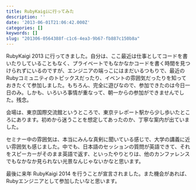 ```yaml
---
title: RubyKaigiに行ってみた
description: ''
date: '2013-06-01T21:06:42.000Z'
categories: []
keywords: []
slug: "201306-0564388f-c1c6-4ea3-9b67-fb887c150b8a"
---
```

RubyKaigi 2013 に行ってきました。自分は、ここ最近は仕事としてコードを書いたりしていることもなく、プライベートでもなかなかコードを書く時間を見つけられずにいるのですが、エンジニアの端っこにはまだいるつもりで、最近のRubyコミュニティのトピックスだったり、イベントの雰囲気だったりを知っておきたくて参加しました。もちろん、完全に遊びなので、参加できたのは今日一日のみ。しかも、いろいろ事情が重なって、朝一からの参加ができませんでした。残念。

会場は、東京国際交流館というところで、東京テレポート駅から少し歩いたところにあります。初めから迷うことを想定してあったのか、丁寧な案内が出ていました。

セミナー中の雰囲気は、本当にみんな真剣に聞いている感じで、大学の講義に近い雰囲気も感じました。中でも、日本語のセッションの質問が英語できて、それをスピーカーがそのまま英語で返す、といったやりとりは、他のカンファレンスでもなかなか見られない光景なんじゃないかなと思います。

最後に来年 RubyKaigi 2014 を行うことが宣言されました。また機会があれば、Rubyエンジニアとして参加したいなと思います。